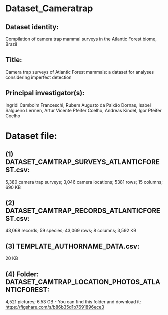 # Dataset_Cameratrap
## Dataset identity:
Compilation of camera trap mammal surveys in the Atlantic Forest biome, Brazil

## Title:
Camera trap surveys of Atlantic Forest mammals: a dataset for analyses considering imperfect detection

## Principal investigator(s):
Ingridi Camboim Franceschi, Rubem Augusto da Paixão Dornas, Isabel Salgueiro Lermen, Artur Vicente Pfeifer Coelho, Andreas Kindel, Igor Pfeifer Coelho

# Dataset file:
## (1)	DATASET_CAMTRAP_SURVEYS_ATLANTICFOREST.csv:
5,380 camera trap surveys; 3,046 camera locations; 5381 rows; 15 columns; 690 KB
## (2)	DATASET_CAMTRAP_RECORDS_ATLANTICFOREST.csv:
43,068 records; 59 species; 43,069 rows; 8 columns; 3,592 KB
## (3)	TEMPLATE_AUTHORNAME_DATA.csv:
20 KB
## (4)	Folder: DATASET_CAMTRAP_LOCATION_PHOTOS_ATLANTICFOREST:
4,521 pictures; 6.53 GB - You can find this folder and download it: https://figshare.com/s/b86b35d1b7691896ece3
